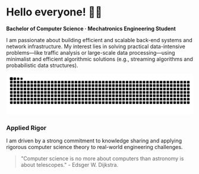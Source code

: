 # Hello everyone! 👋🏻

**Bachelor of Computer Science · Mechatronics Engineering Student**

I am passionate about building efficient and scalable back-end systems and network infrastructure. My interest lies in solving practical data-intensive problems—like traffic analysis or large-scale data processing—using minimalist and efficient algorithmic solutions (e.g., streaming algorithms and probabilistic data structures). 

![Snake animation dark](https://raw.githubusercontent.com/augvstTTY/augvstTTY/main/github-snake-dark.svg)

### Applied Rigor

I am driven by a strong commitment to knowledge sharing and applying rigorous computer science theory to real-world engineering challenges.

<Blockquote>
"Computer science is no more about computers than astronomy is about telescopes." - Edsger W. Dijkstra.
</Blockquote>









